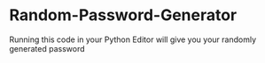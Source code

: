 # Random-Password-Generator
Running this code in your Python Editor will give you your randomly generated password
